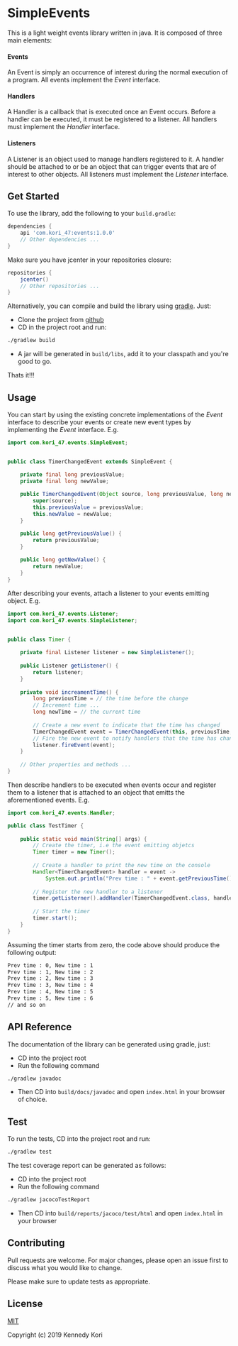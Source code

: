 # SimpleEvents
This is a light weight events library written in java. It is composed of three main elements:

#### Events

An Event is simply an occurrence of interest during the normal execution of a program. All events implement the *Event* interface.

#### Handlers

A Handler is a callback that is executed once an Event occurs. Before a handler can be executed, it must be registered to a listener. All handlers must implement the *Handler* interface.


#### Listeners

A Listener is an object used to manage handlers registered to it. A handler should be attached to or be an object that can trigger events that are of interest to other objects. All listeners must implement the *Listener* interface.

## Get Started

To use the library, add the following to your `build.gradle`:

```gradle
dependencies {
    api 'com.kori_47:events:1.0.0'
    // Other dependencies ...
}
```

Make sure you have jcenter in your repositories closure:

```gradle
repositories {
    jcenter()
    // Other repositories ...
}
```

Alternatively, you can compile and build the library using [gradle](https://gradle.org/). Just:

* Clone the project from [github](https://github.com/kennedykori/SimpleEvents)
* CD in the project root and run:

```bash
./gradlew build
```
* A jar will be generated in `build/libs`, add it to your classpath and you're good to go.

Thats it!!!

## Usage

You can start by using the existing concrete implementations of the *Event* interface to describe your events or create new event types by implementing the *Event* interface. E.g.

```java
import com.kori_47.events.SimpleEvent;


public class TimerChangedEvent extends SimpleEvent {

	private final long previousValue;
	private final long newValue;
	
	public TimerChangedEvent(Object source, long previousValue, long newValue) {
		super(source);
		this.previousValue = previousValue;
		this.newValue = newValue;
	}

	public long getPreviousValue() {
		return previousValue;
	}
	
	public long getNewValue() {
		return newValue;
	}
} 

```

After describing your events, attach a listener to your events emitting object. E.g.

```java
import com.kori_47.events.Listener;
import com.kori_47.events.SimpleListener;


public class Timer {
	
	private final Listener listener = new SimpleListener();
	
	public Listener getListener() {
		return listener;
	}
	
	private void increamentTime() {
		long previousTime = // the time before the change
		// Increment time ...
		long newTime = // the current time
		
		// Create a new event to indicate that the time has changed
		TimerChangedEvent event = TimerChangedEvent(this, previousTime, newTime);
		// Fire the new event to notify handlers that the time has changed
		listener.fireEvent(event);
	}
	
	// Other properties and methods ...
}

```

Then describe handlers to be executed when events occur and register them to a listener that is attached to an object that emitts the aforementioned events. E.g.

```java
import com.kori_47.events.Handler;

public class TestTimer {
	
	public static void main(String[] args) {
		// Create the timer, i.e the event emitting objetcs
		Timer timer = new Timer();
		
		// Create a handler to print the new time on the console
		Handler<TimerChangedEvent> handler = event -> 
			System.out.println("Prev time : " + event.getPreviousTime() + ", New time : " + event.getNewTime() );
	
		// Register the new handler to a listener
		timer.getListerner().addHandler(TimerChangedEvent.class, handler);
		
		// Start the timer
		timer.start();
	}
}

```

Assuming the timer starts from zero, the code above should produce the following output:

```bash
Prev time : 0, New time : 1
Prev time : 1, New time : 2
Prev time : 2, New time : 3
Prev time : 3, New time : 4
Prev time : 4, New time : 5
Prev time : 5, New time : 6
// and so on

```

## API Reference

The documentation of the library can be generated using gradle, just:
* CD into the project root
* Run the following command

```bash
./gradlew javadoc
```

* Then CD into `build/docs/javadoc` and open `index.html` in your browser of choice.

## Test

To run the tests, CD into the project root and run:

```bash
./gradlew test
```

The test coverage report can be generated as follows:
* CD into the project root
* Run the following command

```bash
./gradlew jacocoTestReport
```

* Then CD into `build/reports/jacoco/test/html` and open `index.html` in your browser

## Contributing
Pull requests are welcome. For major changes, please open an issue first to discuss what you would like to change.

Please make sure to update tests as appropriate.

## License

[MIT](https://choosealicense.com/licenses/mit/)

Copyright (c) 2019 Kennedy Kori

